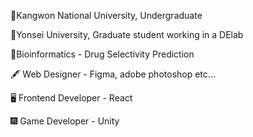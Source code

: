 🥔Kangwon National University, Undergraduate

🦅Yonsei University, Graduate student working in a DElab

🧬Bioinformatics - Drug Selectivity Prediction

🖋 Web Designer - Figma, adobe photoshop etc...

🖥 Frontend Developer - React

🎆 Game Developer - Unity
